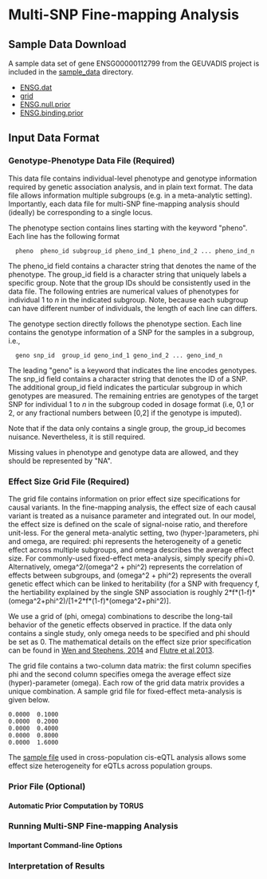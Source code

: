 # Multi-SNP Fine-mapping Analysis


## Sample Data Download

A sample data set of gene ENSG00000112799 from the GEUVADIS project is included in the [sample_data](sample_data/) directory.
* [ENSG.dat](sample_data/ENSG.dat)
* [grid](sample_data/grid)
* [ENSG.null.prior](sample_data/.null.prior)
* [ENSG.binding.prior](sample_data/.binding.prior)
 

## Input Data Format

### Genotype-Phenotype Data File (Required)

This data file contains individual-level phenotype and genotype information required by genetic association analysis, and in plain text format. The data file allows information multiple subgroups (e.g. in a meta-analytic setting). Importantly, each data file for multi-SNP fine-mapping analysis should (ideally) be corresponding to a single locus.

The phenotype section contains lines starting with the keyword "pheno". Each line has the following format
```
  pheno  pheno_id subgroup_id pheno_ind_1 pheno_ind_2 ... pheno_ind_n
```  
The pheno\_id field contains a character string that denotes the name of the phenotype. The group\_id field is a character string that uniquely labels a specific group. Note that the group IDs should be consistently used in the data file. The following entries are numerical values of phenotypes for individual 1 to _n_ in the indicated subgroup. Note, because each subgroup can have different number of individuals, the length of each line can differs.

  
The genotype section directly follows the phenotype section. Each line contains the genotype information of a SNP for the samples in a subgroup, i.e.,
```
  geno snp_id  group_id geno_ind_1 geno_ind_2 ... geno_ind_n
```
The leading "geno" is a keyword that indicates the line encodes genotypes. The snp\_id field contains a character string that denotes the ID of a SNP. The additional group_id field indicates the particular subgroup in which genotypes are measured. The remaining entries are genotypes of the target SNP for individual 1 to _n_ in the subgroup coded in dosage format (i.e, 0,1 or 2, or any fractional numbers between [0,2] if the genotype is imputed). 

Note that if the data only contains a single group, the group\_id becomes nuisance. Nevertheless, it is still required.

Missing values in phenotype and genotype data are allowed, and they should be represented by "NA".




### Effect Size Grid File (Required)

The grid file contains information on prior effect size specifications for causal variants. In the fine-mapping analysis, the effect size of each causal variant is treated as a nuisance parameter and integrated out. In our model, the effect size is defined on the scale of signal-noise ratio, and therefore unit-less. For the general meta-analytic setting, two (hyper-)parameters, phi and omega, are required: phi represents the heterogeneity of a genetic effect across multiple subgroups, and omega describes the average effect size. For commonly-used fixed-effect meta-analysis, simply specify phi=0. Alternatively, omega^2/(omega^2 + phi^2) represents the correlation of effects between subgroups, and (omega^2 + phi^2) represents the overall genetic effect which can be linked to heritability (for a SNP with frequency f, the hertiability explained by the single SNP association is roughly 2\*f\*(1-f)\*(omega^2+phi^2)/[1+2\*f\*(1-f)\*(omega^2+phi^2)].


We use a grid of (phi, omega) combinations to describe the long-tail behavior of the genetic effects observed in practice. If the data only contains a single study, only omega needs to be specified and phi should be set as 0. The mathematical details on the effect size prior specification can be found in [Wen and Stephens, 2014](http://projecteuclid.org/euclid.aoas/1396966283) and [Flutre et al,2013](http://journals.plos.org/plosgenetics/article?id=10.1371/journal.pgen.1003486). 

The grid file contains a two-column data matrix: the first column  specifies phi and the second column specifies omega the average effect size (hyper)-parameter (omega). Each row of the grid data matrix provides a unique combination. A sample grid file for fixed-effect meta-analysis is given below.    

```
0.0000  0.1000
0.0000  0.2000
0.0000  0.4000
0.0000  0.8000
0.0000  1.6000
```

The [sample file](sample_data/grid) used in cross-population cis-eQTL analysis allows some effect size heterogeneity for eQTLs across population groups. 


### Prior File (Optional)


#### Automatic Prior Computation by TORUS


### Running Multi-SNP Fine-mapping Analysis

#### Important Command-line Options


### Interpretation of Results











